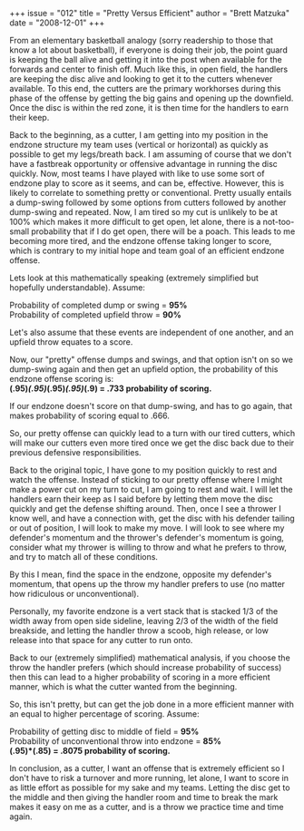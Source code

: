 +++
issue = "012"
title = "Pretty Versus Efficient"
author = "Brett Matzuka"
date = "2008-12-01"
+++

From an elementary basketball analogy (sorry readership to those that know a
lot about basketball), if everyone is doing their job, the point guard is
keeping the ball alive and getting it into the post when available for the
forwards and center to finish off. Much like this, in open field, the handlers
are keeping the disc alive and looking to get it to the cutters whenever
available. To this end, the cutters are the primary workhorses during this
phase of the offense by getting the big gains and opening up the downfield.
Once the disc is within the red zone, it is then time for the handlers to earn
their keep.  
  
Back to the beginning, as a cutter, I am getting into my position in the
endzone structure my team uses (vertical or horizontal) as quickly as possible
to get my legs/breath back. I am assuming of course that we don't have a
fastbreak opportunity or offensive advantage in running the disc quickly. Now,
most teams I have played with like to use some sort of endzone play to score
as it seems, and can be, effective. However, this is likely to correlate to
something pretty or conventional. Pretty usually entails a dump-swing followed
by some options from cutters followed by another dump-swing and repeated. Now,
I am tired so my cut is unlikely to be at 100% which makes it more difficult
to get open, let alone, there is a not-too-small probability that if I do get
open, there will be a poach. This leads to me becoming more tired, and the
endzone offense taking longer to score, which is contrary to my initial hope
and team goal of an efficient endzone offense.  
  
Lets look at this mathematically speaking (extremely simplified but hopefully
understandable). Assume:  
  
Probability of completed dump or swing = **95%**  
Probability of completed upfield throw = **90%**  
  
Let's also assume that these events are independent of one another, and an
upfield throw equates to a score.  
  
Now, our "pretty" offense dumps and swings, and that option isn't on so we
dump-swing again and then get an upfield option, the probability of this
endzone offense scoring is:  
**(.95)*(.95)*(.95)*(.95)*(.9) = .733 probability of scoring.**  
  
If our endzone doesn't score on that dump-swing, and has to go again, that
makes probability of scoring equal to .666.  
  
So, our pretty offense can quickly lead to a turn with our tired cutters,
which will make our cutters even more tired once we get the disc back due to
their previous defensive responsibilities.  
  
Back to the original topic, I have gone to my position quickly to rest and
watch the offense. Instead of sticking to our pretty offense where I might
make a power cut on my turn to cut, I am going to rest and wait. I will let
the handlers earn their keep as I said before by letting them move the disc
quickly and get the defense shifting around. Then, once I see a thrower I know
well, and have a connection with, get the disc with his defender tailing or
out of position, I will look to make my move. I will look to see where my
defender's momentum and the thrower's defender's momentum is going, consider
what my thrower is willing to throw and what he prefers to throw, and try to
match all of these conditions.  
  
By this I mean, find the space in the endzone, opposite my defender's
momentum, that opens up the throw my handler prefers to use (no matter how
ridiculous or unconventional).  
  
Personally, my favorite endzone is a vert stack that is stacked 1/3 of the
width away from open side sideline, leaving 2/3 of the width of the field
breakside, and letting the handler throw a scoob, high release, or low release
into that space for any cutter to run onto.  
  
Back to our (extremely simplified) mathematical analysis, if you choose the
throw the handler prefers (which should increase probability of success) then
this can lead to a higher probability of scoring in a more efficient manner,
which is what the cutter wanted from the beginning.  
  
So, this isn't pretty, but can get the job done in a more efficient manner
with an equal to higher percentage of scoring. Assume:  
  
Probability of getting disc to middle of field = **95%**  
Probability of unconventional throw into endzone = **85%**  
**(.95)*(.85) = .8075 probability of scoring.**  
  
In conclusion, as a cutter, I want an offense that is extremely efficient so I
don't have to risk a turnover and more running, let alone, I want to score in
as little effort as possible for my sake and my teams. Letting the disc get to
the middle and then giving the handler room and time to break the mark makes
it easy on me as a cutter, and is a throw we practice time and time again.
